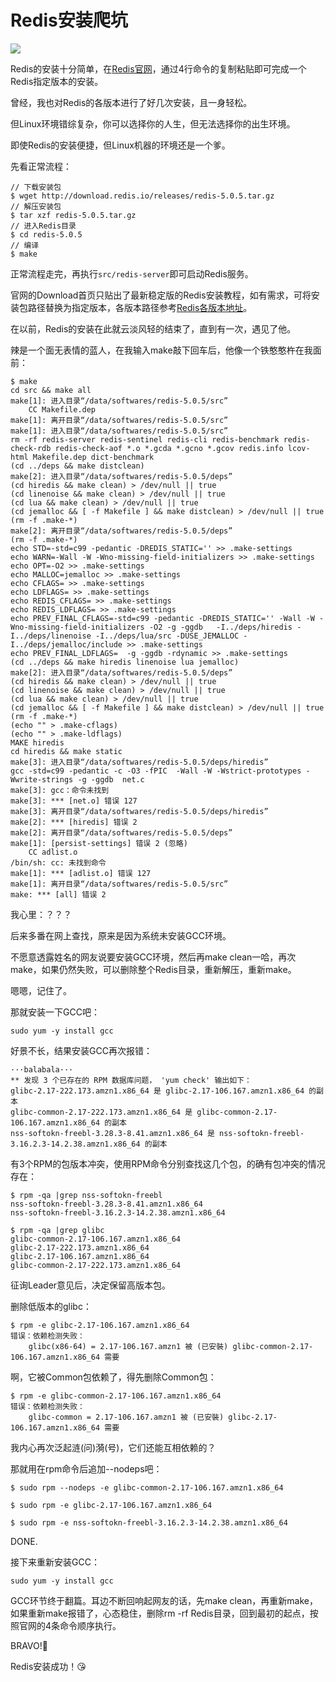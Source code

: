# Redis安装爬坑

![](https://redis.io/images/redis-white.png)

Redis的安装十分简单，在[Redis官网](https://redis.io/download)，通过4行命令的复制粘贴即可完成一个Redis指定版本的安装。

曾经，我也对Redis的各版本进行了好几次安装，且一身轻松。

但Linux环境错综复杂，你可以选择你的人生，但无法选择你的出生环境。

即使Redis的安装便捷，但Linux机器的环境还是一个爹。

先看正常流程：
```
// 下载安装包
$ wget http://download.redis.io/releases/redis-5.0.5.tar.gz
// 解压安装包
$ tar xzf redis-5.0.5.tar.gz
// 进入Redis目录
$ cd redis-5.0.5
// 编译
$ make
```

正常流程走完，再执行```src/redis-server```即可启动Redis服务。

官网的Download首页只贴出了最新稳定版的Redis安装教程，如有需求，可将安装包路径替换为指定版本，各版本路径参考[Redis各版本地址](http://download.redis.io/releases/)。

在以前，Redis的安装在此就云淡风轻的结束了，直到有一次，遇见了他。

辣是一个面无表情的蓝人，在我输入make敲下回车后，他像一个铁憨憨杵在我面前：
```
$ make
cd src && make all
make[1]: 进入目录“/data/softwares/redis-5.0.5/src”
    CC Makefile.dep
make[1]: 离开目录“/data/softwares/redis-5.0.5/src”
make[1]: 进入目录“/data/softwares/redis-5.0.5/src”
rm -rf redis-server redis-sentinel redis-cli redis-benchmark redis-check-rdb redis-check-aof *.o *.gcda *.gcno *.gcov redis.info lcov-html Makefile.dep dict-benchmark
(cd ../deps && make distclean)
make[2]: 进入目录“/data/softwares/redis-5.0.5/deps”
(cd hiredis && make clean) > /dev/null || true
(cd linenoise && make clean) > /dev/null || true
(cd lua && make clean) > /dev/null || true
(cd jemalloc && [ -f Makefile ] && make distclean) > /dev/null || true
(rm -f .make-*)
make[2]: 离开目录“/data/softwares/redis-5.0.5/deps”
(rm -f .make-*)
echo STD=-std=c99 -pedantic -DREDIS_STATIC='' >> .make-settings
echo WARN=-Wall -W -Wno-missing-field-initializers >> .make-settings
echo OPT=-O2 >> .make-settings
echo MALLOC=jemalloc >> .make-settings
echo CFLAGS= >> .make-settings
echo LDFLAGS= >> .make-settings
echo REDIS_CFLAGS= >> .make-settings
echo REDIS_LDFLAGS= >> .make-settings
echo PREV_FINAL_CFLAGS=-std=c99 -pedantic -DREDIS_STATIC='' -Wall -W -Wno-missing-field-initializers -O2 -g -ggdb   -I../deps/hiredis -I../deps/linenoise -I../deps/lua/src -DUSE_JEMALLOC -I../deps/jemalloc/include >> .make-settings
echo PREV_FINAL_LDFLAGS=  -g -ggdb -rdynamic >> .make-settings
(cd ../deps && make hiredis linenoise lua jemalloc)
make[2]: 进入目录“/data/softwares/redis-5.0.5/deps”
(cd hiredis && make clean) > /dev/null || true
(cd linenoise && make clean) > /dev/null || true
(cd lua && make clean) > /dev/null || true
(cd jemalloc && [ -f Makefile ] && make distclean) > /dev/null || true
(rm -f .make-*)
(echo "" > .make-cflags)
(echo "" > .make-ldflags)
MAKE hiredis
cd hiredis && make static
make[3]: 进入目录“/data/softwares/redis-5.0.5/deps/hiredis”
gcc -std=c99 -pedantic -c -O3 -fPIC  -Wall -W -Wstrict-prototypes -Wwrite-strings -g -ggdb  net.c
make[3]: gcc：命令未找到
make[3]: *** [net.o] 错误 127
make[3]: 离开目录“/data/softwares/redis-5.0.5/deps/hiredis”
make[2]: *** [hiredis] 错误 2
make[2]: 离开目录“/data/softwares/redis-5.0.5/deps”
make[1]: [persist-settings] 错误 2 (忽略)
    CC adlist.o
/bin/sh: cc: 未找到命令
make[1]: *** [adlist.o] 错误 127
make[1]: 离开目录“/data/softwares/redis-5.0.5/src”
make: *** [all] 错误 2
```

我心里：？？？

后来多番在网上查找，原来是因为系统未安装GCC环境。

不愿意透露姓名的网友说要安装GCC环境，然后再make clean一哈，再次make，如果仍然失败，可以删除整个Redis目录，重新解压，重新make。

嗯嗯，记住了。

那就安装一下GCC吧：
```
sudo yum -y install gcc
```

好景不长，结果安装GCC再次报错：
```
···balabala···
** 发现 3 个已存在的 RPM 数据库问题， 'yum check' 输出如下：
glibc-2.17-222.173.amzn1.x86_64 是 glibc-2.17-106.167.amzn1.x86_64 的副本
glibc-common-2.17-222.173.amzn1.x86_64 是 glibc-common-2.17-106.167.amzn1.x86_64 的副本
nss-softokn-freebl-3.28.3-8.41.amzn1.x86_64 是 nss-softokn-freebl-3.16.2.3-14.2.38.amzn1.x86_64 的副本
```

有3个RPM的包版本冲突，使用RPM命令分别查找这几个包，的确有包冲突的情况存在：
```
$ rpm -qa |grep nss-softokn-freebl
nss-softokn-freebl-3.28.3-8.41.amzn1.x86_64
nss-softokn-freebl-3.16.2.3-14.2.38.amzn1.x86_64

$ rpm -qa |grep glibc
glibc-common-2.17-106.167.amzn1.x86_64
glibc-2.17-222.173.amzn1.x86_64
glibc-2.17-106.167.amzn1.x86_64
glibc-common-2.17-222.173.amzn1.x86_64
```

征询Leader意见后，决定保留高版本包。

删除低版本的glibc：
```
$ rpm -e glibc-2.17-106.167.amzn1.x86_64
错误：依赖检测失败：
	glibc(x86-64) = 2.17-106.167.amzn1 被 (已安裝) glibc-common-2.17-106.167.amzn1.x86_64 需要
```

啊，它被Common包依赖了，得先删除Common包：
```
$ rpm -e glibc-common-2.17-106.167.amzn1.x86_64
错误：依赖检测失败：
	glibc-common = 2.17-106.167.amzn1 被 (已安裝) glibc-2.17-106.167.amzn1.x86_64 需要
```

我内心再次泛起涟(问)漪(号)，它们还能互相依赖的？

那就用在rpm命令后追加--nodeps吧：
```
$ sudo rpm --nodeps -e glibc-common-2.17-106.167.amzn1.x86_64

$ sudo rpm -e glibc-2.17-106.167.amzn1.x86_64

$ sudo rpm -e nss-softokn-freebl-3.16.2.3-14.2.38.amzn1.x86_64
```

DONE.

接下来重新安装GCC：
```
sudo yum -y install gcc
```

GCC环节终于翻篇。耳边不断回响起网友的话，先make clean，再重新make，如果重新make报错了，心态稳住，删除rm -rf Redis目录，回到最初的起点，按照官网的4条命令顺序执行。

BRAVO!🎉

Redis安装成功！😘
